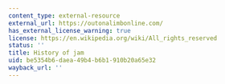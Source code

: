 ```yaml
---
content_type: external-resource
external_url: https://outonalimbonline.com/
has_external_license_warning: true
license: https://en.wikipedia.org/wiki/All_rights_reserved
status: ''
title: History of jam
uid: be5354b6-daea-49b4-b6b1-910b20a65e32
wayback_url: ''
---
```

